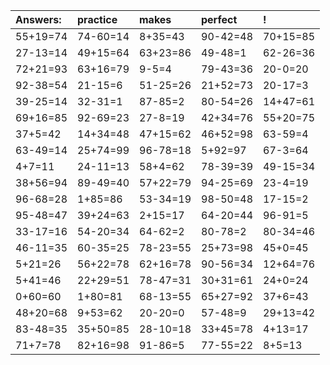 | Answers: | practice | makes | perfect | ! |
| :--- | :--- | :--- | :--- | :--- |
| 55+19=74 | 74-60=14 | 8+35=43 | 90-42=48 | 70+15=85 | 
| 27-13=14 | 49+15=64 | 63+23=86 | 49-48=1 | 62-26=36 | 
| 72+21=93 | 63+16=79 | 9-5=4 | 79-43=36 | 20-0=20 | 
| 92-38=54 | 21-15=6 | 51-25=26 | 21+52=73 | 20-17=3 | 
| 39-25=14 | 32-31=1 | 87-85=2 | 80-54=26 | 14+47=61 | 
| 69+16=85 | 92-69=23 | 27-8=19 | 42+34=76 | 55+20=75 | 
| 37+5=42 | 14+34=48 | 47+15=62 | 46+52=98 | 63-59=4 | 
| 63-49=14 | 25+74=99 | 96-78=18 | 5+92=97 | 67-3=64 | 
| 4+7=11 | 24-11=13 | 58+4=62 | 78-39=39 | 49-15=34 | 
| 38+56=94 | 89-49=40 | 57+22=79 | 94-25=69 | 23-4=19 | 
| 96-68=28 | 1+85=86 | 53-34=19 | 98-50=48 | 17-15=2 | 
| 95-48=47 | 39+24=63 | 2+15=17 | 64-20=44 | 96-91=5 | 
| 33-17=16 | 54-20=34 | 64-62=2 | 80-78=2 | 80-34=46 | 
| 46-11=35 | 60-35=25 | 78-23=55 | 25+73=98 | 45+0=45 | 
| 5+21=26 | 56+22=78 | 62+16=78 | 90-56=34 | 12+64=76 | 
| 5+41=46 | 22+29=51 | 78-47=31 | 30+31=61 | 24+0=24 | 
| 0+60=60 | 1+80=81 | 68-13=55 | 65+27=92 | 37+6=43 | 
| 48+20=68 | 9+53=62 | 20-20=0 | 57-48=9 | 29+13=42 | 
| 83-48=35 | 35+50=85 | 28-10=18 | 33+45=78 | 4+13=17 | 
| 71+7=78 | 82+16=98 | 91-86=5 | 77-55=22 | 8+5=13 | 
